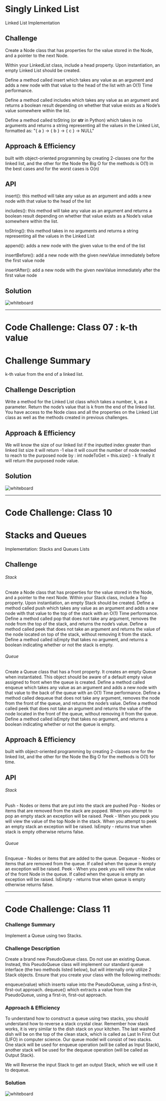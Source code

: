 # Singly Linked List
Linked List Implementation

## Challenge
Create a Node class that has properties for the value stored in the Node, and a pointer to the next Node.

Within your LinkedList class, include a head property. Upon instantiation, an empty Linked List should be created.

Define a method called insert which takes any value as an argument and adds a new node with that value to the head of the list with an O(1) Time performance.

Define a method called includes which takes any value as an argument and returns a boolean result depending on whether that value exists as a Node’s value somewhere within the list.

Define a method called toString (or __str__ in Python) which takes in no arguments and returns a string representing all the values in the Linked List, formatted as:
"{ a } -> { b } -> { c } -> NULL"

## Approach & Efficiency
built with object-oriented programming by creating 2-classes one for the linked list, and the other for the Node
the Big O for the methods is O(1) in the best cases and for the worst cases is O(n)

## API
insert(<Node type>): this method will  take any value as an argument and adds a new node with that value to the head of the list

includes(<String>): this method will take any value as an argument and returns a boolean result depending on whether that value exists as a Node’s value somewhere within the list.

toString(): this method takes in no arguments and returns a string representing all the values in the Linked List

append(): adds a new node with the given value to the end of the list

insertBefore(): add a new node with the given newValue immediately before the first value node

insertAfter(): add a new node with the given newValue immediately after the first value node


## Solution
![whiteboard](../assets/Linked-List.JPG)

---------------------------------------------------------------------------
# Code Challenge: Class 07 : k-th value

# Challenge Summary
k-th value from the end of a linked list.
## Challenge Description
Write a method for the Linked List class which takes a number, k, as a parameter. Return the node’s value that is k from the end of the linked list. You have access to the Node class and all the properties on the Linked List class as well as the methods created in previous challenges.

## Approach & Efficiency
We will know the size of our linked list
if the inputted index greater than linked list size it will return -1
else it will count the number of node needed to reach to the purposed node by :
int nodeToGet = this.size() - k
finally it will return the purposed node value.

## Solution
![whiteboard](../assets/k-th.JPG)

----------------------------------------------------------------------------------------------
# Code Challenge: Class 10
# Stacks and Queues
Implementation: Stacks and Queues Lists

## Challenge
###### Stack
Create a Node class that has properties for the value stored in the Node, and a pointer to the next Node.
Within your Stack class, include a Top property. Upon instantiation, an empty Stack should be created.
Define a method called push which takes any value as an argument and adds a new node with that value to the top of the stack with an O(1) Time performance.
Define a method called pop that does not take any argument, removes the node from the top of the stack, and returns the node’s value.
Define a method called peek that does not take an argument and returns the value of the node located on top of the stack, without removing it from the stack.
Define a method called isEmpty that takes no argument, and returns a boolean indicating whether or not the stack is empty.

###### Queue
Create a Queue class that has a front property. It creates an empty Queue when instantiated.
This object should be aware of a default empty value assigned to front when the queue is created.
Define a method called enqueue which takes any value as an argument and adds a new node with that value to the back of the queue with an O(1) Time performance.
Define a method called dequeue that does not take any argument, removes the node from the front of the queue, and returns the node’s value.
Define a method called peek that does not take an argument and returns the value of the node located in the front of the queue, without removing it from the queue.
Define a method called isEmpty that takes no argument, and returns a boolean indicating whether or not the queue is empty.

## Approach & Efficiency
built with object-oriented programming by creating 2-classes one for the linked list, and the other for the Node
the Big O for the methods is O(1) for time.

## API
###### Stack
Push - Nodes or items that are put into the stack are pushed
Pop - Nodes or items that are removed from the stack are popped. When you attempt to pop an empty stack an exception will be raised.
Peek - When you peek you will view the value of the top Node in the stack. When you attempt to peek an empty stack an exception will be raised.
IsEmpty - returns true when stack is empty otherwise returns false.


###### Queue
Enqueue - Nodes or items that are added to the queue.
Dequeue - Nodes or items that are removed from the queue. If called when the queue is empty an exception will be raised.
Peek - When you peek you will view the value of the front Node in the queue. If called when the queue is empty an exception will be raised.
IsEmpty - returns true when queue is empty otherwise returns false.

-------------------------------------------------------------------
# Code Challenge: Class 11
### Challenge Summary
Implement a Queue using two Stacks.

### Challenge Description
Create a brand new PseudoQueue class. Do not use an existing Queue. Instead, this PseudoQueue class will implement our standard queue interface (the two methods listed below), but will internally only utilize 2 Stack objects. Ensure that you create your class with the following methods:

enqueue(value) which inserts value into the PseudoQueue, using a first-in, first-out approach.
dequeue() which extracts a value from the PseudoQueue, using a first-in, first-out approach.

### Approach & Efficiency
To understand how to construct a queue using two stacks, you should understand how to reverse a stack crystal clear. Remember how stack works, it is very similar to the dish stack on your kitchen. The last washed dish will be on the top of the clean stack, which is called as Last In First Out (LIFO) in computer science.
Our queue model will consist of two stacks. One stack will be used for enqueue operation (will be called as Input Stack), another stack will be used for the dequeue operation (will be called as Output Stack).

We will Reverse the input Stack to get an output Stack, which we will use it to dequeue.

### Solution
![whiteboard](../assets/PseudoQueue.JPG)
